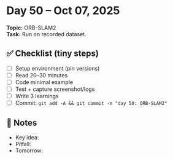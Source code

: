 # Day 50 – Oct 07, 2025
**Topic:** ORB-SLAM2  
**Task:** Run on recorded dataset.

## ✅ Checklist (tiny steps)
- [ ] Setup environment (pin versions)
- [ ] Read 20–30 minutes
- [ ] Code minimal example
- [ ] Test + capture screenshot/logs
- [ ] Write 3 learnings
- [ ] Commit: `git add -A && git commit -m "day 50: ORB-SLAM2"`

## 📓 Notes
- Key idea:
- Pitfall:
- Tomorrow:
